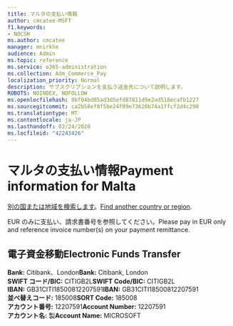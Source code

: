 ```yaml
---
title: マルタの支払い情報
author: cmcatee-MSFT
f1.keywords:
- NOCSH
ms.author: cmcatee
manager: mnirkhe
audience: Admin
ms.topic: reference
ms.service: o365-administration
ms.collection: Adm_Commerce_Pay
localization_priority: Normal
description: サブスクリプションを支払う送金先について説明します。
ROBOTS: NOINDEX, NOFOLLOW
ms.openlocfilehash: 8bf04bd05ad3d5efd87811d9e2ad518ecafb1227
ms.sourcegitcommit: ca2b58ef8f5be24f09e73620b74a1ffcf2d4c290
ms.translationtype: MT
ms.contentlocale: ja-JP
ms.lasthandoff: 02/24/2020
ms.locfileid: "42243426"
---
```

# <a name="payment-information-for-malta"></a><span data-ttu-id="be15c-103">マルタの支払い情報</span><span class="sxs-lookup"><span data-stu-id="be15c-103">Payment information for Malta</span></span>

<span data-ttu-id="be15c-104">[別の国または地域を検索します](../billing-and-payments/pay-for-your-subscription.md)。</span><span class="sxs-lookup"><span data-stu-id="be15c-104">[Find another country or region](../billing-and-payments/pay-for-your-subscription.md).</span></span>

<span data-ttu-id="be15c-105">EUR のみに支払い、請求書番号を参照してください。</span><span class="sxs-lookup"><span data-stu-id="be15c-105">Please pay in EUR only and reference invoice number(s) on your payment remittance.</span></span>

## <a name="electronic-funds-transfer"></a><span data-ttu-id="be15c-106">電子資金移動</span><span class="sxs-lookup"><span data-stu-id="be15c-106">Electronic Funds Transfer</span></span>

<span data-ttu-id="be15c-107">**Bank:** Citibank、London</span><span class="sxs-lookup"><span data-stu-id="be15c-107">**Bank:** Citibank, London</span></span>  
<span data-ttu-id="be15c-108">**SWIFT コード/BIC:** CITIGB2L</span><span class="sxs-lookup"><span data-stu-id="be15c-108">**SWIFT Code/BIC:** CITIGB2L</span></span>  
<span data-ttu-id="be15c-109">**IBAN:** GB31CITI18500812207591</span><span class="sxs-lookup"><span data-stu-id="be15c-109">**IBAN:** GB31CITI18500812207591</span></span>  
<span data-ttu-id="be15c-110">**並べ替えコード:** 185008</span><span class="sxs-lookup"><span data-stu-id="be15c-110">**SORT Code:** 185008</span></span>  
<span data-ttu-id="be15c-111">**アカウント番号:** 12207591</span><span class="sxs-lookup"><span data-stu-id="be15c-111">**Account Number:** 12207591</span></span>  
<span data-ttu-id="be15c-112">**アカウント名:** 製</span><span class="sxs-lookup"><span data-stu-id="be15c-112">**Account Name:** MICROSOFT</span></span>